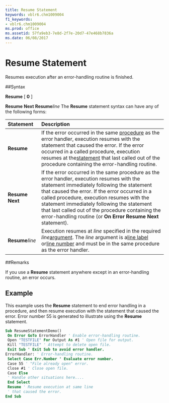 ```yaml
---
title: Resume Statement
keywords: vblr6.chm1009004
f1_keywords:
- vblr6.chm1009004
ms.prod: office
ms.assetid: 57fa9eb3-7e8d-2f7e-20d7-47e468b7836a
ms.date: 06/08/2017
---
```



# Resume Statement

Resumes execution after an error-handling routine is finished.

##Syntax

**Resume** [ **0** ]

 **Resume** **Next**
 **Resume**_line_
The  **Resume** statement syntax can have any of the following forms:


|**Statement**|**Description**|
|:-----|:-----|
|**Resume**|If the error occurred in the same [procedure](../../Glossary/vbe-glossary.md) as the error handler, execution resumes with the statement that caused the error. If the error occurred in a called procedure, execution resumes at the[statement](../../Glossary/vbe-glossary.md) that last called out of the procedure containing the error-handling routine.|
|**Resume** **Next**|If the error occurred in the same procedure as the error handler, execution resumes with the statement immediately following the statement that caused the error. If the error occurred in a called procedure, execution resumes with the statement immediately following the statement that last called out of the procedure containing the error-handling routine (or  **On Error Resume Next** statement).|
|**Resume**_line_|Execution resumes at  _line_ specified in the required _line_[argument](../../Glossary/vbe-glossary.md). The  _line_ argument is a[line label](../../Glossary/vbe-glossary.md) or[line number](../../Glossary/vbe-glossary.md) and must be in the same procedure as the error handler.|

##Remarks

If you use a  **Resume** statement anywhere except in an error-handling routine, an error occurs.

## Example

This example uses the  **Resume** statement to end error handling in a procedure, and then resume execution with the statement that caused the error. Error number 55 is generated to illustrate using the **Resume** statement.


```vb
Sub ResumeStatementDemo() 
 On Error GoTo ErrorHandler ' Enable error-handling routine. 
 Open "TESTFILE" For Output As #1 ' Open file for output. 
 Kill "TESTFILE" ' Attempt to delete open file. 
 Exit Sub ' Exit Sub to avoid error handler. 
ErrorHandler: ' Error-handling routine. 
 Select Case Err.Number ' Evaluate error number. 
 Case 55 ' "File already open" error. 
 Close #1 ' Close open file. 
 Case Else 
 ' Handle other situations here.... 
 End Select 
 Resume ' Resume execution at same line 
 ' that caused the error. 
End Sub
```



